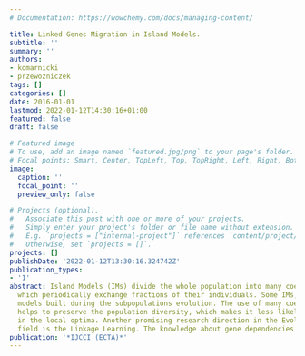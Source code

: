 ```yaml
---
# Documentation: https://wowchemy.com/docs/managing-content/

title: Linked Genes Migration in Island Models.
subtitle: ''
summary: ''
authors:
- komarnicki
- przewozniczek
tags: []
categories: []
date: 2016-01-01
lastmod: 2022-01-12T14:30:16+01:00
featured: false
draft: false

# Featured image
# To use, add an image named `featured.jpg/png` to your page's folder.
# Focal points: Smart, Center, TopLeft, Top, TopRight, Left, Right, BottomLeft, Bottom, BottomRight.
image:
  caption: ''
  focal_point: ''
  preview_only: false

# Projects (optional).
#   Associate this post with one or more of your projects.
#   Simply enter your project's folder or file name without extension.
#   E.g. `projects = ["internal-project"]` references `content/project/deep-learning/index.md`.
#   Otherwise, set `projects = []`.
projects: []
publishDate: '2022-01-12T13:30:16.324742Z'
publication_types:
- '1'
abstract: Island Models (IMs) divide the whole population into many coevolving subpopulations,
  which periodically exchange fractions of their individuals. Some IMs, exchange probabilistic
  models built during the subpopulations evolution. The use of many coevolving subpopulations
  helps to preserve the population diversity, which makes it less likely to get stuck
  in the local optima. Another promising research direction in the Evolutionary Computation
  field is the Linkage Learning. The knowledge about gene dependencies can
publication: '*IJCCI (ECTA)*'
---
```

